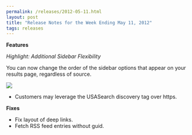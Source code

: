 ```yaml
---
permalink: /releases/2012-05-11.html
layout: post
title: "Release Notes for the Week Ending May 11, 2012"
tags: releases
---
```

<p><strong>Features</strong></p>
<p><em>Highlight: Additional Sidebar Flexibility</em></p>
<p>You can now change the order of the sidebar options that appear on your results page, regardless of source.</p>
<p><img src="https://9fddeb862c037f6d2190-f1564c64756a8cfee25b6b19953b1d23.ssl.cf2.rackcdn.com/tumblr_m42l7i8Z251qid15q.png"/></p>
<ul><li>Customers may leverage the USASearch discovery tag over https.</li>
</ul><p><strong>Fixes</strong></p>
<ul><li>Fix layout of deep links.</li>
<li>Fetch RSS feed entries without guid.</li>
</ul>
